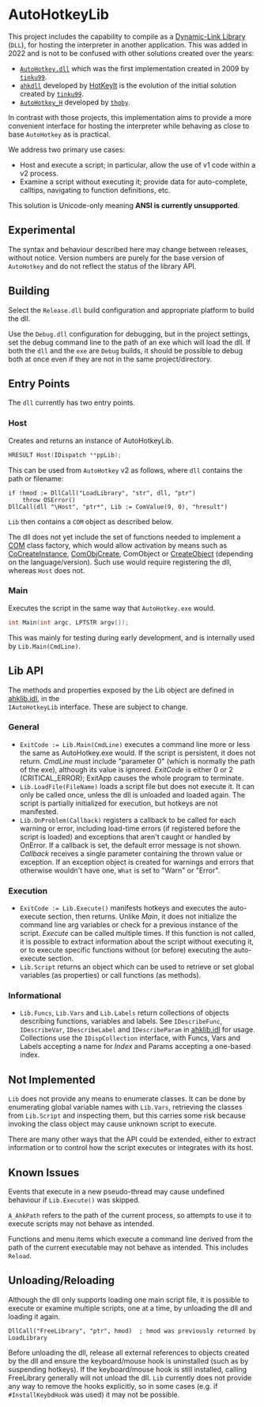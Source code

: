 # AutoHotkeyLib

This project includes the capability to compile as a [Dynamic-Link Library](https://learn.microsoft.com/en-us/windows/win32/dlls/dynamic-link-libraries) (`DLL`), for hosting the interpreter in another application. This was added in 2022 and is not to be confused with other solutions created over the years:

- [`AutoHotkey.dll`](https://github.com/tinku99/ahkdll) which was the first implementation created in 2009 by [`tinku99`](https://github.com/tinku99).
- [`ahkdll`](https://github.com/HotKeyIt/ahkdll/) developed by [HotKeyIt](https://github.com/HotKeyIt/ahkdll/) is the evolution of the initial solution created by [`tinku99`](https://github.com/tinku99).
- [`AutoHotkey_H`](https://github.com/thqby/AutoHotkey_H/) developed by [`thqby`](https://github.com/thqby).

In contrast with those projects, this implementation aims to provide a more convenient interface for hosting the interpreter while behaving as close to base `AutoHotkey` as is practical.

We address two primary use cases:

- Host and execute a script; in particular, allow the use of v1 code within a v2 process.
- Examine a script without executing it; provide data for auto-complete, calltips, navigating to function definitions, etc.

This solution is Unicode-only meaning **ANSI is currently unsupported**.

## Experimental

The syntax and behaviour described here may change between releases, without notice. Version numbers are purely for the base version of `AutoHotkey` and do not reflect the status of the library API.

## Building

Select the `Release.dll` build configuration and appropriate platform to build the dll.

Use the `Debug.dll` configuration for debugging, but in the project settings, set the debug command line to the path of an exe which will load the dll. If both the `dll` and the `exe` are `Debug` builds, it should be possible to debug both at once even if they are not in the same project/directory.

## Entry Points

The `dll` currently has two entry points.

### Host

Creates and returns an instance of AutoHotkeyLib.

```C++
HRESULT Host(IDispatch **ppLib);
```

This can be used from `AutoHotkey` v2 as follows, where `dll` contains the path or filename:

```AutoHotkey
if !hmod := DllCall("LoadLibrary", "str", dll, "ptr")
    throw OSError()
DllCall(dll "\Host", "ptr*", Lib := ComValue(9, 0), "hresult")
```

`Lib` then contains a `COM` object as described below.

The dll does not yet include the set of functions needed to implement a [COM](https://learn.microsoft.com/en-us/windows/win32/com/component-object-model--com--portal) class factory, which would allow activation by means such as [CoCreateInstance](https://learn.microsoft.com/en-us/windows/win32/api/combaseapi/nf-combaseapi-cocreateinstance), [ComObjCreate](https://documentation.help/AutoHotKey-Functions/ComObjCreate.htm), ComObject or [CreateObject](https://learn.microsoft.com/en-us/office/vba/language/reference/user-interface-help/createobject-function) (depending on the language/version). Such use would require registering the dll, whereas `Host` does not.

### Main

Executes the script in the same way that `AutoHotkey.exe` would.

```cpp
int Main(int argc, LPTSTR argv[]);
```

This was mainly for testing during early development, and is internally used by `Lib.Main(CmdLine)`.

## Lib API

The methods and properties exposed by the Lib object are defined in [ahklib.idl](../source/ahklib.idl), in the  
`IAutoHotkeyLib` interface. These are subject to change.

### General

- `ExitCode := Lib.Main(CmdLine)` executes a command line more or less the same as AutoHotkey.exe would. If the script is persistent, it does not return. _CmdLine_ must include "parameter 0" (which is normally the path of the exe), although its value is ignored. _ExitCode_ is either 0 or 2 (CRITICAL_ERROR); ExitApp causes the whole program to terminate.
- `Lib.LoadFile(FileName)` loads a script file but does not execute it. It can only be called once, unless the dll is unloaded and loaded again. The script is partially initialized for execution, but hotkeys are not manifested.
- `Lib.OnProblem(Callback)` registers a callback to be called for each warning or error, including load-time errors (if registered before the script is loaded) and exceptions that aren't caught or handled by OnError. If a callback is set, the default error message is not shown. _Callback_ receives a single parameter containing the thrown value or exception. If an exception object is created for warnings and errors that otherwise wouldn't have one, `What` is set to "Warn" or "Error".

### Execution

- `ExitCode := Lib.Execute()` manifests hotkeys and executes the auto-execute section, then returns. Unlike _Main_, it does not initialize the command line arg variables or check for a previous instance of the script. _Execute_ can be called multiple times. If this function is not called, it is possible to extract information about the script without executing it, or to execute specific functions without (or before) executing the auto-execute section.
- `Lib.Script` returns an object which can be used to retrieve or set global variables (as properties) or call functions (as methods).

### Informational

- `Lib.Funcs`, `Lib.Vars` and `Lib.Labels` return collections of objects describing functions, variables and labels. See `IDescribeFunc`, `IDescribeVar`, `IDescribeLabel` and `IDescribeParam` in [ahklib.idl](source/ahklib.idl) for usage. Collections use the `IDispCollection` interface, with Funcs, Vars and Labels accepting a name for _Index_ and Params accepting a one-based index.

## Not Implemented

`Lib` does not provide any means to enumerate classes. It can be done by enumerating global variable names with `Lib.Vars`, retrieving the classes from `Lib.Script` and inspecting them, but this carries some risk because invoking the class object may cause unknown script to execute.

There are many other ways that the API could be extended, either to extract information or to control how the script executes or integrates with its host.

## Known Issues

Events that execute in a new pseudo-thread may cause undefined behaviour if `Lib.Execute()` was skipped.

`A_AhkPath` refers to the path of the current process, so attempts to use it to execute scripts may not behave as intended.

Functions and menu items which execute a command line derived from the path of the current executable may not behave as intended. This includes `Reload`.

## Unloading/Reloading

Although the dll only supports loading one main script file, it is possible to execute or examine multiple scripts, one at a time, by unloading the dll and loading it again.

```ahk
DllCall("FreeLibrary", "ptr", hmod)  ; hmod was previously returned by LoadLibrary
```

Before unloading the dll, release all external references to objects created by the dll and ensure the keyboard/mouse hook is uninstalled (such as by suspending hotkeys). If the keyboard/mouse hook is still installed, calling FreeLibrary generally will not unload the dll. `Lib` currently does not provide any way to remove the hooks explicitly, so in some cases (e.g. if `#InstallKeybdHook` was used) it may not be possible.
